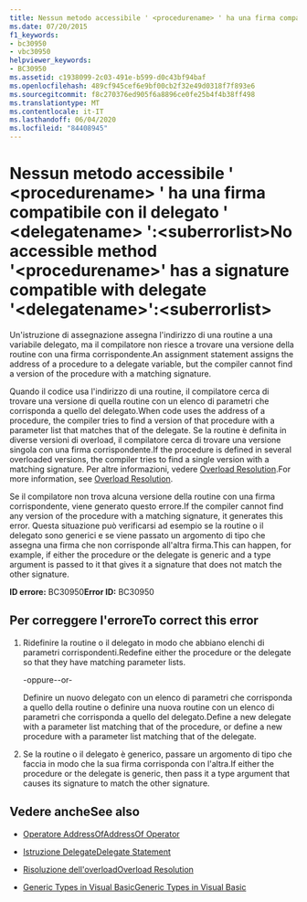 ```yaml
---
title: Nessun metodo accessibile ' <procedurename> ' ha una firma compatibile con il delegato ' <delegatename> ':<suberrorlist>
ms.date: 07/20/2015
f1_keywords:
- bc30950
- vbc30950
helpviewer_keywords:
- BC30950
ms.assetid: c1938099-2c03-491e-b599-d0c43bf94baf
ms.openlocfilehash: 489cf945cef6e9bf00cb2f32e49d0318f7f893e6
ms.sourcegitcommit: f8c270376ed905f6a8896ce0fe25b4f4b38ff498
ms.translationtype: MT
ms.contentlocale: it-IT
ms.lasthandoff: 06/04/2020
ms.locfileid: "84408945"
---
```

# <a name="no-accessible-method-procedurename-has-a--signature-compatible-with-delegate-delegatenamesuberrorlist"></a><span data-ttu-id="bb5a0-102">Nessun metodo accessibile ' \<procedurename> ' ha una firma compatibile con il delegato ' \<delegatename> ':\<suberrorlist></span><span class="sxs-lookup"><span data-stu-id="bb5a0-102">No accessible method '\<procedurename>' has a  signature compatible with delegate '\<delegatename>':\<suberrorlist></span></span>
<span data-ttu-id="bb5a0-103">Un'istruzione di assegnazione assegna l'indirizzo di una routine a una variabile delegato, ma il compilatore non riesce a trovare una versione della routine con una firma corrispondente.</span><span class="sxs-lookup"><span data-stu-id="bb5a0-103">An assignment statement assigns the address of a procedure to a delegate variable, but the compiler cannot find a version of the procedure with a matching signature.</span></span>  
  
 <span data-ttu-id="bb5a0-104">Quando il codice usa l'indirizzo di una routine, il compilatore cerca di trovare una versione di quella routine con un elenco di parametri che corrisponda a quello del delegato.</span><span class="sxs-lookup"><span data-stu-id="bb5a0-104">When code uses the address of a procedure, the compiler tries to find a version of that procedure with a parameter list that matches that of the delegate.</span></span> <span data-ttu-id="bb5a0-105">Se la routine è definita in diverse versioni di overload, il compilatore cerca di trovare una versione singola con una firma corrispondente.</span><span class="sxs-lookup"><span data-stu-id="bb5a0-105">If the procedure is defined in several overloaded versions, the compiler tries to find a single version with a matching signature.</span></span> <span data-ttu-id="bb5a0-106">Per altre informazioni, vedere [Overload Resolution](../programming-guide/language-features/procedures/overload-resolution.md).</span><span class="sxs-lookup"><span data-stu-id="bb5a0-106">For more information, see [Overload Resolution](../programming-guide/language-features/procedures/overload-resolution.md).</span></span>  
  
 <span data-ttu-id="bb5a0-107">Se il compilatore non trova alcuna versione della routine con una firma corrispondente, viene generato questo errore.</span><span class="sxs-lookup"><span data-stu-id="bb5a0-107">If the compiler cannot find any version of the procedure with a matching signature, it generates this error.</span></span> <span data-ttu-id="bb5a0-108">Questa situazione può verificarsi ad esempio se la routine o il delegato sono generici e se viene passato un argomento di tipo che assegna una firma che non corrisponde all'altra firma.</span><span class="sxs-lookup"><span data-stu-id="bb5a0-108">This can happen, for example, if either the procedure or the delegate is generic and a type argument is passed to it that gives it a signature that does not match the other signature.</span></span>  
  
 <span data-ttu-id="bb5a0-109">**ID errore:** BC30950</span><span class="sxs-lookup"><span data-stu-id="bb5a0-109">**Error ID:** BC30950</span></span>  
  
## <a name="to-correct-this-error"></a><span data-ttu-id="bb5a0-110">Per correggere l'errore</span><span class="sxs-lookup"><span data-stu-id="bb5a0-110">To correct this error</span></span>  
  
1. <span data-ttu-id="bb5a0-111">Ridefinire la routine o il delegato in modo che abbiano elenchi di parametri corrispondenti.</span><span class="sxs-lookup"><span data-stu-id="bb5a0-111">Redefine either the procedure or the delegate so that they have matching parameter lists.</span></span>  
  
     <span data-ttu-id="bb5a0-112">-oppure-</span><span class="sxs-lookup"><span data-stu-id="bb5a0-112">-or-</span></span>  
  
     <span data-ttu-id="bb5a0-113">Definire un nuovo delegato con un elenco di parametri che corrisponda a quello della routine o definire una nuova routine con un elenco di parametri che corrisponda a quello del delegato.</span><span class="sxs-lookup"><span data-stu-id="bb5a0-113">Define a new delegate with a parameter list matching that of the procedure, or define a new procedure with a parameter list matching that of the delegate.</span></span>  
  
2. <span data-ttu-id="bb5a0-114">Se la routine o il delegato è generico, passare un argomento di tipo che faccia in modo che la sua firma corrisponda con l'altra.</span><span class="sxs-lookup"><span data-stu-id="bb5a0-114">If either the procedure or the delegate is generic, then pass it a type argument that causes its signature to match the other signature.</span></span>  
  
## <a name="see-also"></a><span data-ttu-id="bb5a0-115">Vedere anche</span><span class="sxs-lookup"><span data-stu-id="bb5a0-115">See also</span></span>

- [<span data-ttu-id="bb5a0-116">Operatore AddressOf</span><span class="sxs-lookup"><span data-stu-id="bb5a0-116">AddressOf Operator</span></span>](../language-reference/operators/addressof-operator.md)
- [<span data-ttu-id="bb5a0-117">Istruzione Delegate</span><span class="sxs-lookup"><span data-stu-id="bb5a0-117">Delegate Statement</span></span>](../language-reference/statements/delegate-statement.md)

- [<span data-ttu-id="bb5a0-118">Risoluzione dell'overload</span><span class="sxs-lookup"><span data-stu-id="bb5a0-118">Overload Resolution</span></span>](../programming-guide/language-features/procedures/overload-resolution.md)
- [<span data-ttu-id="bb5a0-119">Generic Types in Visual Basic</span><span class="sxs-lookup"><span data-stu-id="bb5a0-119">Generic Types in Visual Basic</span></span>](../programming-guide/language-features/data-types/generic-types.md)
